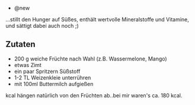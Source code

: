 - @new

...stillt den Hunger auf Süßes, enthält wertvolle Mineralstoffe und Vitamine, und sättigt dabei auch noch ;)

## Zutaten
- 200 g weiche Früchte nach Wahl (z.B. Wassermelone, Mango)
- etwas Zimt
- ein paar Spritzern Süßstoff
- 1-2 TL Weizenkleie unterrühren
- mit 100ml Buttermilch aufgießen

kcal hängen natürlich von den Früchten ab..bei mir waren's ca. 180 kcal.
